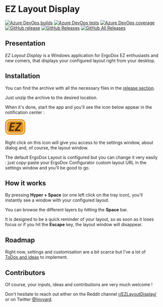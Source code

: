 # EZ Layout Display
[![Azure DevOps builds](https://img.shields.io/azure-devops/build/invvard/ce17fcf7-f4dd-4c72-bba3-8d6415a27144/14.svg)](https://dev.azure.com/invvard/GitHub.InvvardDev.EZLayoutDisplay/_build/results?buildId=143&view=results) 
[![Azure DevOps tests](https://img.shields.io/azure-devops/tests/invvard/GitHub.InvvardDev.EZLayoutDisplay/14.svg?label=Tests)](https://dev.azure.com/invvard/GitHub.InvvardDev.EZLayoutDisplay/_build/results?buildId=143&view=ms.vss-test-web.build-test-results-tab)
[![Azure DevOps coverage](https://img.shields.io/azure-devops/coverage/invvard/GitHub.InvvardDev.EZLayoutDisplay/14.svg?label=Coverage)](https://dev.azure.com/invvard/GitHub.InvvardDev.EZLayoutDisplay/_build/results?buildId=143&view=codecoverage-tab)
[![GitHub release](https://img.shields.io/github/release/invvard/ezlayoutdisplay.svg?label=Latest%20release)](https://github.com/Invvard/EZLayoutDisplay/releases/latest)
[![GitHub Releases](https://img.shields.io/github/downloads/invvard/ezlayoutdisplay/latest/total.svg?label=Latest%20downloads)](https://github.com/Invvard/EZLayoutDisplay/releases/latest)
[![GitHub All Releases](https://img.shields.io/github/downloads/invvard/ezlayoutdisplay/total.svg?label=Total%20downloads)](https://github.com/Invvard/EZLayoutDisplay/releases)
## Presentation
_EZ Layout Display_ is a Windows application for ErgoDox EZ enthusiasts and new comers, that displays your configured layout right from your desktop.

## Installation
You can find the archive with all the necessary files in the [release section](https://github.com/Invvard/EZLayoutDisplay/releases).

Just unzip the archive to the desired location.

When it's done, start the app and you'll see the icon below appear in the notification center :

![EZ Layout Display logo](https://github.com/Invvard/EZLayoutDisplay/blob/master/resources/Images/EZLayoutDisplay_TrayIcon_Small.png)

Right click on this icon will give you access to the settings window, about dialog and, of course, the layout window.

The default ErgoDox Layout is configured but you can change it very easily : just copy-paste your ErgoDox Configurator custom layout URL in the settings window and you'll be good to go.

## How it works
By pressing **Hyper + Space** (or one left click on the tray icon), you'll instantly see a window with your configured layout.

You can browse the different layers by hitting the **Space** bar.

It is designed to be a quick reminder of your layout, so as soon as it loses focus or if you hit the **Escape** key, the layout window will disappear.

## Roadmap 
Right now, settings and customisation are a bit scarce but I've a lot of [ToDos and ideas](https://github.com/Invvard/EZLayoutDisplay/projects/1) to implement.

## Contributors
Of course, your inputs, ideas and contributions are very much welcome !

Don't hesitate to reach out either on the Reddit channel [r/EZLayoutDisplay/](https://www.reddit.com/r/EZLayoutDisplay/) or on Twitter [@Invvard](https://twitter.com/invvard).
